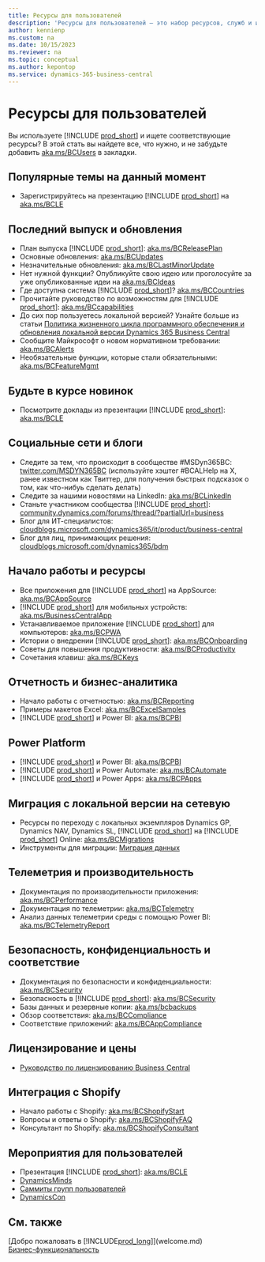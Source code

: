 ```yaml
---
title: Ресурсы для пользователей
description: 'Ресурсы для пользователей — это набор ресурсов, служб и инструментов для использования Microsoft Dynamics 365 Business Central.'
author: kennienp
ms.custom: na
ms.date: 10/15/2023
ms.reviewer: na
ms.topic: conceptual
ms.author: kepontop
ms.service: dynamics-365-business-central
---
```


# Ресурсы для пользователей

Вы используете [!INCLUDE [prod_short](includes/prod_short.md)] и ищете соответствующие ресурсы? В этой стать вы найдете все, что нужно, и не забудьте добавить [aka.ms/BCUsers](https://aka.ms/BCUsers) в закладки.

## Популярные темы на данный момент

- Зарегистрируйтесь на презентацию [!INCLUDE [prod_short](includes/prod_short.md)] на [aka.ms/BCLE](https://aka.ms/BCLE)

## Последний выпуск и обновления  

- План выпуска [!INCLUDE [prod_short](includes/prod_short.md)]: [aka.ms/BCReleasePlan](https://aka.ms/BCReleasePlan) 
- Основные обновления: [aka.ms/BCUpdates](https://aka.ms/BCUpdates)
- Незначительные обновления: [aka.ms/BCLastMinorUpdate](https://aka.ms/BCLastMinorUpdate) 
- Нет нужной функции? Опубликуйте свою идею или проголосуйте за уже опубликованные идеи на [aka.ms/BCIdeas](https://aka.ms/BCIdeas) 
- Где доступна система [!INCLUDE [prod_short](includes/prod_short.md)]? [aka.ms/BCCountries](https://aka.ms/BCCountries)
- Прочитайте руководство по возможностям для [!INCLUDE [prod_short](includes/prod_short.md)]: [aka.ms/BCcapabilities](https://aka.ms/BCcapabilities)
- До сих пор пользуетесь локальной версией? Узнайте больше из статьи [Политика жизненного цикла программного обеспечения и обновления локальной версии Dynamics 365 Business Central](/dynamics365/business-central/dev-itpro/terms/lifecycle-policy-on-premises)
- Сообщите Майкрософт о новом нормативном требовании: [aka.ms/BCAlerts](https://aka.ms/BCAlerts)
- Необязательные функции, которые стали обязательными: [aka.ms/BCFeatureMgmt](https://aka.ms/BCFeatureMgmt)

## Будьте в курсе новинок

- Посмотрите доклады из презентации [!INCLUDE [prod_short](includes/prod_short.md)]: [aka.ms/BCLE](https://aka.ms/BCLE) 

## Социальные сети и блоги

- Следите за тем, что происходит в сообществе #MSDyn365BC: [twitter.com/MSDYN365BC](https://twitter.com/MSDYN365BC) (используйте хэштег #BCALHelp на X, ранее известном как Твиттер, для получения быстрых подсказок о том, как что-нибуь сделать делать) 
- Следите за нашими новостями на LinkedIn: [aka.ms/BCLinkedIn](https://aka.ms/BCLinkedIn)
- Станьте участником сообщества [!INCLUDE [prod_short](includes/prod_short.md)]: [community.dynamics.com/forums/thread/?partialUrl=business](https://community.dynamics.com/forums/thread/?partialUrl=business) 
- Блог для ИТ-специалистов: [cloudblogs.microsoft.com/dynamics365/it/product/business-central](https://cloudblogs.microsoft.com/dynamics365/it/product/business-central/)
- Блог для лиц, принимающих решения: [cloudblogs.microsoft.com/dynamics365/bdm](https://cloudblogs.microsoft.com/dynamics365/bdm)

## Начало работы и ресурсы 

- Все приложения для [!INCLUDE [prod_short](includes/prod_short.md)] на AppSource: [aka.ms/BCAppSource](https://appsource.microsoft.com/marketplace/apps?page=1&product=dynamics-365-business-central)
- [!INCLUDE [prod_short](includes/prod_short.md)] для мобильных устройств: [aka.ms/BusinessCentralApp](https://aka.ms/BusinessCentralApp)
- Устанавливаемое приложение [!INCLUDE [prod_short](includes/prod_short.md)] для компьютеров: [aka.ms/BCPWA](https://aka.ms/BCPWA)
- Истории о внедрении [!INCLUDE [prod_short](includes/prod_short.md)]: [aka.ms/BCOnboarding](https://aka.ms/bconboarding)
- Советы для повышения продуктивности: [aka.ms/BCProductivity](https://aka.ms/BCProductivity) 
- Сочетания клавиш: [aka.ms/BCKeys](https://aka.ms/BCKeys)

## Отчетность и бизнес-аналитика

- Начало работы с отчетностью: [aka.ms/BCReporting](https://aka.ms/BCReporting)
- Примеры макетов Excel: [aka.ms/BCExcelSamples](https://aka.ms/BCExcelSamples)
- [!INCLUDE [prod_short](includes/prod_short.md)] и Power BI: [aka.ms/BCPBI](https://aka.ms/BCPBI)

## Power Platform

- [!INCLUDE [prod_short](includes/prod_short.md)] и Power BI: [aka.ms/BCPBI](https://aka.ms/BCPBI)
- [!INCLUDE [prod_short](includes/prod_short.md)] и Power Automate: [aka.ms/BCAutomate](https://aka.ms/BCAutomate) 
- [!INCLUDE [prod_short](includes/prod_short.md)] и Power Apps: [aka.ms/BCPApps](https://aka.ms/BCPApps)

## Миграция с локальной версии на сетевую

- Ресурсы по переходу с локальных экземпляров Dynamics GP, Dynamics NAV, Dynamics SL, [!INCLUDE [prod_short](includes/prod_short.md)] на [!INCLUDE [prod_short](includes/prod_short.md)] Online: [aka.ms/BCMigrations](https://aka.ms/BCMigrations)  
- Инструменты для миграции: [Миграция данных](/dynamics365/business-central/dev-itpro/administration/migrate-data) 

## Телеметрия и производительность

- Документация по производительности приложения: [aka.ms/BCPerformance](https://aka.ms/BCPerformance)
- Документация по телеметрии: [aka.ms/BCTelemetry](https://aka.ms/BCTelemetry) 
- Анализ данных телеметрии среды с помощью Power BI: [aka.ms/BCTelemetryReport](https://aka.ms/BCTelemetryReport) 

## Безопасность, конфиденциальность и соответствие

- Документация по безопасности и конфиденциальности: [aka.ms/BCSecurity](https://aka.ms/BCSecurity) 
- Безопасность в [!INCLUDE [prod_short](includes/prod_short.md)]: [aka.ms/BCSecurity](https://aka.ms/BCSecurity)
- Базы данных и резервные копии: [aka.ms/bcbackups](https://aka.ms/BCBackups)
- Обзор соответствия: [aka.ms/BCCompliance](https://aka.ms/BCCompliance)
- Соответствие приложений: [aka.ms/BCAppCompliance](https://aka.ms/BCAppCompliance)

## Лицензирование и цены

- [Руководство по лицензированию Business Central](https://go.microsoft.com/fwlink/?LinkId=866544&clcid=0x409)

## Интеграция с Shopify

- Начало работы с Shopify: [aka.ms/BCShopifyStart](https://aka.ms/BCShopifyStart)
- Вопросы и ответы о Shopify: [aka.ms/BCShopifyFAQ](https://aka.ms/BCShopifyFAQ)
- Консультант по Shopify: [aka.ms/BCShopifyConsultant](https://aka.ms/BCShopifyConsultant)

## Мероприятия для пользователей

- Презентация [!INCLUDE [prod_short](includes/prod_short.md)]: [aka.ms/BCLE](https://aka.ms/BCLE)
- [DynamicsMinds](https://www.dynamicsminds.com/)
- [Саммиты групп пользователей](https://www.summitna.com/)
- [DynamicsCon](https://dynamicscon.com/)

## См. также

[Добро пожаловать в [!INCLUDE[prod_long](includes/prod_long.md)]](welcome.md)  
[Бизнес-функциональность](across-business-functionality.md)  